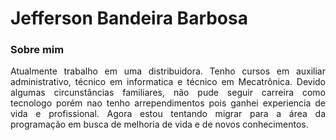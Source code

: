 # Jefferson Bandeira Barbosa


### Sobre mim

<p align="justify">Atualmente trabalho em uma distribuidora.
Tenho cursos em auxiliar administrativo, técnico em informatica e técnico em Mecatrônica. Devido algumas circunstâncias familiares, não pude seguir carreira como tecnologo porém nao tenho arrependimentos pois ganhei experiencia de vida e profissional. Agora estou tentando migrar para a área da programação em busca de melhoria de vida e de novos conhecimentos.
</p>